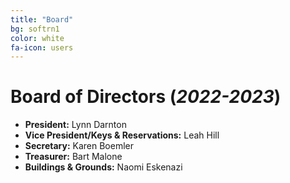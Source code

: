 ```yaml
---
title: "Board"
bg: softrn1
color: white
fa-icon: users
---
```


# Board of Directors (*2022-2023*)
- **President:** Lynn Darnton
- **Vice President/Keys & Reservations:** Leah Hill
- **Secretary:** Karen Boemler
- **Treasurer:** Bart Malone
- **Buildings & Grounds:** Naomi Eskenazi
